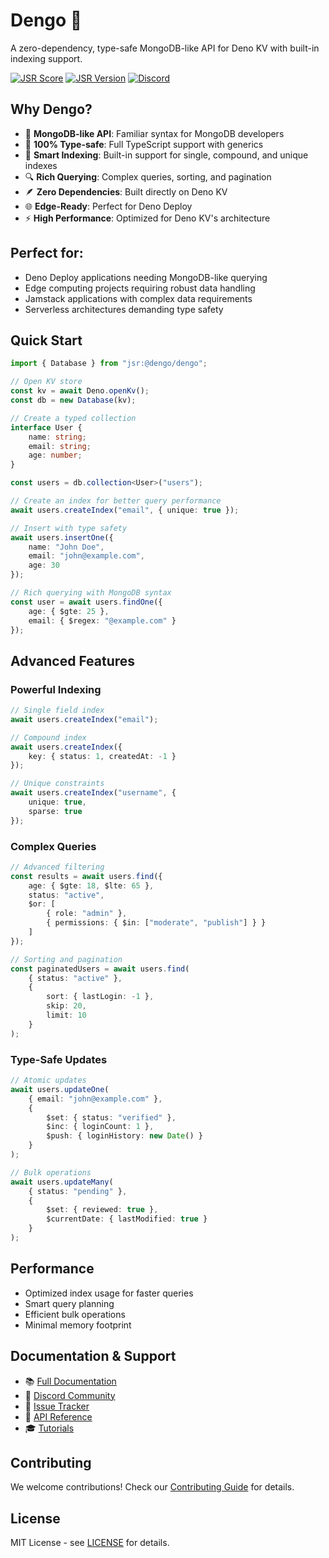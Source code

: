 # Dengo 🦕

A zero-dependency, type-safe MongoDB-like API for Deno KV with built-in indexing support.

[![JSR Score](https://jsr.io/badges/score/dengo)](https://jsr.io/dengo)
[![JSR Version](https://jsr.io/badges/version/dengo)](https://jsr.io/dengo)
[![Discord](https://img.shields.io/discord/123456789?label=Discord&logo=discord)](https://discord.gg/dengo)

## Why Dengo?

- 🚀 **MongoDB-like API**: Familiar syntax for MongoDB developers
- 💪 **100% Type-safe**: Full TypeScript support with generics
- 📇 **Smart Indexing**: Built-in support for single, compound, and unique indexes
- 🔍 **Rich Querying**: Complex queries, sorting, and pagination
- 🪶 **Zero Dependencies**: Built directly on Deno KV
- 🌐 **Edge-Ready**: Perfect for Deno Deploy
- ⚡ **High Performance**: Optimized for Deno KV's architecture

## Perfect for:

- Deno Deploy applications needing MongoDB-like querying
- Edge computing projects requiring robust data handling
- Jamstack applications with complex data requirements
- Serverless architectures demanding type safety

## Quick Start

```ts
import { Database } from "jsr:@dengo/dengo";

// Open KV store
const kv = await Deno.openKv();
const db = new Database(kv);

// Create a typed collection
interface User {
    name: string;
    email: string;
    age: number;
}

const users = db.collection<User>("users");

// Create an index for better query performance
await users.createIndex("email", { unique: true });

// Insert with type safety
await users.insertOne({
    name: "John Doe",
    email: "john@example.com",
    age: 30
});

// Rich querying with MongoDB syntax
const user = await users.findOne({
    age: { $gte: 25 },
    email: { $regex: "@example.com" }
});
```

## Advanced Features

### Powerful Indexing

```ts
// Single field index
await users.createIndex("email");

// Compound index
await users.createIndex({
    key: { status: 1, createdAt: -1 }
});

// Unique constraints
await users.createIndex("username", {
    unique: true,
    sparse: true
});
```

### Complex Queries

```ts
// Advanced filtering
const results = await users.find({
    age: { $gte: 18, $lte: 65 },
    status: "active",
    $or: [
        { role: "admin" },
        { permissions: { $in: ["moderate", "publish"] } }
    ]
});

// Sorting and pagination
const paginatedUsers = await users.find(
    { status: "active" },
    {
        sort: { lastLogin: -1 },
        skip: 20,
        limit: 10
    }
);
```

### Type-Safe Updates

```ts
// Atomic updates
await users.updateOne(
    { email: "john@example.com" },
    {
        $set: { status: "verified" },
        $inc: { loginCount: 1 },
        $push: { loginHistory: new Date() }
    }
);

// Bulk operations
await users.updateMany(
    { status: "pending" },
    {
        $set: { reviewed: true },
        $currentDate: { lastModified: true }
    }
);
```

## Performance

- Optimized index usage for faster queries
- Smart query planning
- Efficient bulk operations
- Minimal memory footprint

## Documentation & Support

- 📚 [Full Documentation](https://dengo.deno.dev)
- 💬 [Discord Community](https://discord.gg/dengo)
- 🐛 [Issue Tracker](https://github.com/dengo/dengo/issues)
- 📖 [API Reference](https://dengo.deno.dev/api)
- 🎓 [Tutorials](https://dengo.deno.dev/tutorials)

## Contributing

We welcome contributions! Check our [Contributing Guide](CONTRIBUTING.md) for details.

## License

MIT License - see [LICENSE](LICENSE) for details.